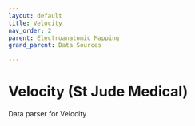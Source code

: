 ```yaml
---
layout: default
title: Velocity
nav_order: 2
parent: Electroanatomic Mapping
grand_parent: Data Sources

---
```


# Velocity (St Jude Medical)

Data parser for Velocity
